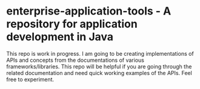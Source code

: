 # enterprise-application-tools - A repository for application development in Java
This repo is work in progress. I am going to be creating implementations of APIs and concepts from the documentations
of various frameworks/libraries. This repo will be helpful if you are going through the related documentation and need 
quick working examples of the APIs. Feel free to experiment.





